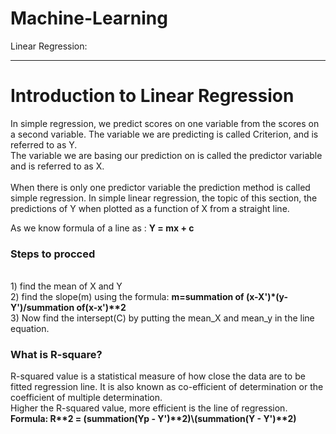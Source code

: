 # Machine-Learning
Linear Regression:
<hr>
<h1> Introduction to Linear Regression</h1>
In simple regression, we predict scores on one variable from the scores on a second variable.
The variable we are predicting is called Criterion, and is referred to as Y.<br>
The variable we are basing our prediction on is called the predictor variable and is referred to as X.<br><br>
When there is only one predictor variable the prediction method is called simple regression.
In simple linear regression, the topic of this section, the predictions of Y when plotted as a function of X from a straight line.<br>

As we know formula  of a line as : <Strong >Y = mx + c</strong><br>
<h3>Steps to procced</h3><br>
  1) find the mean of X and Y<br>
  2) find the slope(m) using the formula: <strong> m=summation of (x-X')*(y-Y')/summation of(x-x')**2</Strong><br>
  3) Now find the intersept(C) by putting the mean_X and mean_y in the line equation.<br>
  
  <h3>What is R-square?</h3>
  R-squared value is a statistical measure of how close the data are to be fitted regression line.
  It is also known as co-efficient of determination or the coefficient of multiple determination.<br>
  Higher the R-squared value, more efficient is the line of regression.<br>
  <Strong>Formula: R**2 = (summation(Yp - Y')**2)\(summation(Y - Y')**2)</strong>
  
